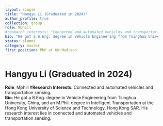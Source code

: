 ```yaml
---
layout: single
title: "Hangyu Li (Graduated in 2024)"
author_profile: true
collection: group
role: Mphill
#research_interests: "Connected and automated vehicles and transportation sensing"
bio: "He got a B.Eng. degree in Vehicle Engineering from Tsinghua University, China, and an M.Phil. degree in Intelligent Transportation at the Hong Kong University of Science and Technology, Hong Kong SAR. His research interest lies in connected and automated vehicles and transportation sensing."
status: alumni
category: master
first_position: PhD at UW-Madison
---
```


# Hangyu Li (Graduated in 2024)

**Role**: Mphill 
#**Research Interests**: Connected and automated vehicles and transportation sensing.  
**Bio**: He got a B.Eng. degree in Vehicle Engineering from Tsinghua University, China, and an M.Phil. degree in Intelligent Transportation at the Hong Kong University of Science and Technology, Hong Kong SAR. His research interest lies in connected and automated vehicles and transportation sensing.

